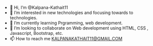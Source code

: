 - 👋 Hi, I’m @Kalpana-Kathait11
- 👀 I’m interested in new technologies and focusing towards to technologies.
- 🌱 I’m currently learning Prgramming, web development.
- 💞️ I’m looking to collaborate on Web development using HTML, CSS , Javascript, Bootstrap, etc.
- 📫 How to reach me KALPANAKATHAIT11@GMAIL.COM

<!---
Kalpana-Kathait11/Kalpana-Kathait11 is a ✨ special ✨ repository because its `README.md` (this file) appears on your GitHub profile.
You can click the Preview link to take a look at your changes.
--->
